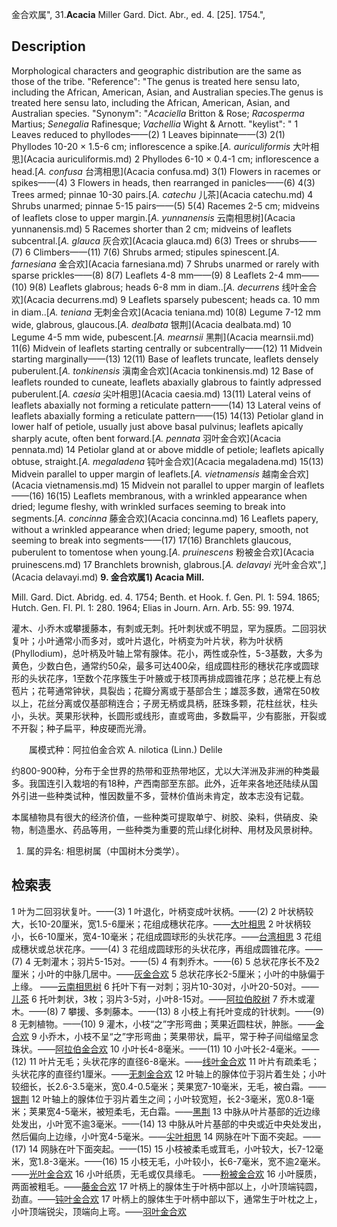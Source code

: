 金合欢属",
31.**Acacia** Miller Gard. Dict. Abr., ed. 4. [25]. 1754.",

## Description
Morphological characters and geographic distribution are the same as those of the tribe.
  "Reference": "The genus is treated here sensu lato, including the African, American, Asian, and Australian species.The genus is treated here sensu lato, including the African, American, Asian, and Australian species.
  "Synonym": "*Acaciella* Britton &amp; Rose; *Racosperma* Martius; *Senegalia* Rafinesque; *Vachellia* Wight &amp; Arnott.
  "keylist": "
1 Leaves reduced to phyllodes——(2)
1 Leaves bipinnate——(3)
2(1) Phyllodes 10-20 × 1.5-6 cm; inflorescence a spike.[*A. auriculiformis* 大叶相思](Acacia auriculiformis.md)
2 Phyllodes 6-10 × 0.4-1 cm; inflorescence a head.[*A. confusa* 台湾相思](Acacia confusa.md)
3(1) Flowers in racemes or spikes——(4)
3 Flowers in heads, then rearranged in panicles——(6)
4(3) Trees armed; pinnae 10-30 pairs.[*A. catechu* 儿茶](Acacia catechu.md)
4 Shrubs unarmed; pinnae 5-15 pairs——(5)
5(4) Racemes 2-5 cm; midveins of leaflets close to upper margin.[*A. yunnanensis* 云南相思树](Acacia yunnanensis.md)
5 Racemes shorter than 2 cm; midveins of leaflets subcentral.[*A. glauca* 灰合欢](Acacia glauca.md)
6(3) Trees or shrubs——(7)
6 Climbers——(11)
7(6) Shrubs armed; stipules spinescent.[*A. farnesiana* 金合欢](Acacia farnesiana.md)
7 Shrubs unarmed or rarely with sparse prickles——(8)
8(7) Leaflets 4-8 mm——(9)
8 Leaflets 2-4 mm——(10)
9(8) Leaflets glabrous; heads 6-8 mm in diam..[*A. decurrens* 线叶金合欢](Acacia decurrens.md)
9 Leaflets sparsely pubescent; heads ca. 10 mm in diam..[*A. teniana* 无刺金合欢](Acacia teniana.md)
10(8) Legume 7-12 mm wide, glabrous, glaucous.[*A. dealbata* 银荆](Acacia dealbata.md)
10 Legume 4-5 mm wide, pubescent.[*A. mearnsii* 黑荆](Acacia mearnsii.md)
11(6) Midvein of leaflets starting centrally or subcentrally——(12)
11 Midvein starting marginally——(13)
12(11) Base of leaflets truncate, leaflets densely puberulent.[*A. tonkinensis* 滇南金合欢](Acacia tonkinensis.md)
12 Base of leaflets rounded to cuneate, leaflets abaxially glabrous to faintly adpressed puberulent.[*A. caesia* 尖叶相思](Acacia caesia.md)
13(11) Lateral veins of leaflets abaxially not forming a reticulate pattern——(14)
13 Lateral veins of leaflets abaxially forming a reticulate pattern——(15)
14(13) Petiolar gland in lower half of petiole, usually just above basal pulvinus; leaflets apically sharply acute, often bent forward.[*A. pennata* 羽叶金合欢](Acacia pennata.md)
14 Petiolar gland at or above middle of petiole; leaflets apically obtuse, straight.[*A. megaladena* 钝叶金合欢](Acacia megaladena.md)
15(13) Midvein parallel to upper margin of leaflets.[*A. vietnamensis* 越南金合欢](Acacia vietnamensis.md)
15 Midvein not parallel to upper margin of leaflets——(16)
16(15) Leaflets membranous, with a wrinkled appearance when dried; legume fleshy, with wrinkled surfaces seeming to break into segments.[*A. concinna* 藤金合欢](Acacia concinna.md)
16 Leaflets papery, without a wrinkled appearance when dried; legume papery, smooth, not seeming to break into segments——(17)
17(16) Branchlets glaucous, puberulent to tomentose when young.[*A. pruinescens* 粉被金合欢](Acacia pruinescens.md)
17 Branchlets brownish, glabrous.[*A. delavayi* 光叶金合欢",](Acacia delavayi.md)
**9. 金合欢属1) Acacia Mill.**

Mill. Gard. Dict. Abridg. ed. 4. 1754; Benth. et Hook. f. Gen. Pl. 1: 594. 1865; Hutch. Gen. Fl. Pl. 1: 280. 1964; Elias in Journ. Arn. Arb. 55: 99. 1974.

灌木、小乔木或攀援藤本，有刺或无刺。托叶刺状或不明显，罕为膜质。二回羽状复叶；小叶通常小而多对，或叶片退化，叶柄变为叶片状，称为叶状柄 (Phyllodium)，总叶柄及叶轴上常有腺体。花小，两性或杂性，5-3基数，大多为黄色，少数白色，通常约50朵，最多可达400朵，组成圆柱形的穗状花序或圆球形的头状花序，1至数个花序簇生于叶腋或于枝顶再排成圆锥花序；总花梗上有总苞片；花萼通常钟状，具裂齿；花瓣分离或于基部合生；雄蕊多数，通常在50枚以上，花丝分离或仅基部稍连合；子房无柄或具柄，胚珠多颗，花柱丝状，柱头小，头状。荚果形状种，长圆形或线形，直或弯曲，多数扁平，少有膨胀，开裂或不开裂；种子扁平，种皮硬而光滑。
<p style='text-indent:28px'>属模式种：阿拉伯金合欢 A. nilotica (Linn.) Delile

约800-900种，分布于全世界的热带和亚热带地区，尤以大洋洲及非洲的种类最多。我国连引入栽培的有18种，产西南部至东部。此外，近年来各地还陆续从国外引进一些种类试种，惟因数量不多，营林价值尚未肯定，故本志没有记载。

本属植物具有很大的经济价值，一些种类可提取单宁、树胶、染料，供硝皮、染物，制造墨水、药品等用，一些种类为重要的荒山绿化树种、用材及风景树种。

1) 属的异名: 相思树属（中国树木分类学）。

## 检索表

1 叶为二回羽状复叶。——(3)
1 叶退化，叶柄变成叶状柄。——(2)
2 叶状柄较大，长10-20厘米，宽1.5-6厘米；花组成穗状花序。——[大叶相思](Acacia%20auriculiformis.md)
2 叶状柄较小，长6-10厘米，宽4-10毫米；花组成圆球形的头状花序。——[台湾相思](Acacia%20confusa.md)
3 花组成穗状或总状花序。——(4)
3 花组成圆球形的头状花序，再组成圆锥花序。——(7)
4 无刺灌木；羽片5-15对。——(5)
4 有刺乔木。——(6)
5 总状花序长不及2厘米；小叶的中脉几居中。——[灰金合欢](Acacia%20glauca.md)
5 总状花序长2-5厘米；小叶的中脉偏于上缘。 ——[云南相思树](Acacia%20yunnanensis.md)
6 托叶下有一对刺；羽片10-30对，小叶20-50对。——[儿茶](Acacia%20catechu.md)
6 托叶刺状，3枚；羽片3-5对，小叶8-15对。——[阿拉伯胶树](Acacia%20senegal.md)
7 乔木或灌木。——(8)
7 攀援、多刺藤本。——(13)
8 小枝上有托叶变成的针状刺。——(9)
8 无刺植物。——(10)
9 灌木，小枝“之”字形弯曲；荚果近圆柱状，肿胀。——[金合欢](Acacia%20farnesiana.md)
9 小乔木，小枝不呈“之”字形弯曲；荚果带状，扁平，常于种子间缢缩呈念珠状。——[阿拉伯金合欢](Acacia%20nilotica.md)
10 小叶长4-8毫米。——(11)
10 小叶长2-4毫米。——(12)
11 叶片无毛；头状花序的直径6-8毫米。——[线叶金合欢](Acacia%20decurrens.md)
11 叶片有疏柔毛；头状花序的直径约1厘米。——[无刺金合欢](Acacia%20teniana.md)
12 叶轴上的腺体位于羽片着生处；小叶较细长，长2.6-3.5毫米，宽0.4-0.5毫米；荚果宽7-10毫米，无毛，被白霜。——[银荆](Acacia%20dealbata.md)
12 叶轴上的腺体位于羽片着生之间；小叶较宽短，长2-3毫米，宽0.8-1毫米；荚果宽4-5毫米，被短柔毛，无白霜。——[黑荆](Acacia%20mearnsii.md)
13 中脉从叶片基部的近边缘处发出，小叶宽不逾3毫米。——(14)
13 中脉从叶片基部的中央或近中央处发出，然后偏向上边缘，小叶宽4-5毫米。——[尖叶相思](Acacia%20caesia.md)
14 网脉在叶下面不突起。——(17)
14 网脉在叶下面突起。——(15)
15 小枝被柔毛或茸毛，小叶较大，长7-12毫米，宽1.8-3毫米。——(16)
15 小枝无毛，小叶较小，长6-7毫米，宽不逾2毫米。 ——[光叶金合欢](Acacia%20delavayi.md)
16 小叶纸质，无毛或仅具缘毛。 ——[粉被金合欢](Acacia%20pruinescens.md)
16 小叶膜质，两面被粗毛。——[藤金合欢](Acacia%20sinuata.md)
17 叶柄上的腺体生于叶柄中部以上，小叶顶端钝圆，劲直。——[钝叶金合欢](Acacia%20megaladena.md)
17 叶柄上的腺体生于叶柄中部以下，通常生于叶枕之上，小叶顶端锐尖，顶端向上弯。——[羽叶金合欢](Acacia%20pennata.md)
